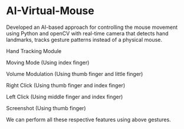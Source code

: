 # AI-Virtual-Mouse

Developed an AI-based approach for controlling the mouse movement using Python and openCV with real-time camera that detects hand landmarks, tracks gesture patterns instead of a physical mouse.

Hand Tracking Module

Moving Mode (Using index finger)

Volume Modulation (Using thumb finger and little finger)

Right Click (Using thumb finger and index finger)

Left Click (Using middle finger and index finger)

Screenshot (Using thumb finger)

We can perform all these respective features using above gestures.
